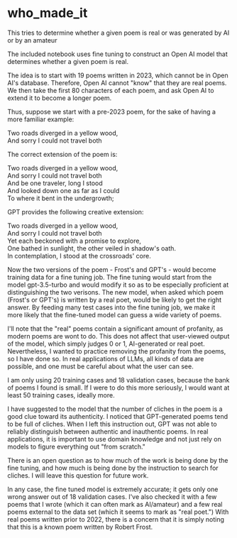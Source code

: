 # who_made_it
This tries to determine whether a given poem is real or was generated by AI or by an amateur

The included notebook uses fine tuning to construct an Open AI model that determines whether a given poem is real.

The idea is to start with 19 poems written in 2023, which cannot be in Open AI's database.  Therefore, Open AI cannot "know" that they are real poems.  We then take the first 80 characters of each poem, and ask Open AI to extend it to become a longer poem.

Thus, suppose we start with a pre-2023 poem, for the sake of having a more familiar example:

Two roads diverged in a yellow wood,  
And sorry I could not travel both  

The correct extension of the poem is:

Two roads diverged in a yellow wood,  
And sorry I could not travel both  
And be one traveler, long I stood  
And looked down one as far as I could  
To where it bent in the undergrowth;  

GPT provides the following creative extension:

Two roads diverged in a yellow wood,  
And sorry I could not travel both  
Yet each beckoned with a promise to explore,  
One bathed in sunlight, the other veiled in shadow's oath.  
In contemplation, I stood at the crossroads' core.  

Now the two versions of the poem - Frost's and GPT's - would become training data for a fine tuning job.  The fine tuning would start from the model gpt-3.5-turbo and would modify it so as to be especially proficient at distinguishing the two verisons.  The new model, when asked which poem (Frost's or GPT's) is written by a real poet, would be likely to get the right answer.  By feeding many test cases into the fine tuning job, we make it more likely that the fine-tuned model can guess a wide variety of poems.

I'll note that the "real" poems contain a significant amount of profanity, as modern poems are wont to do.  This does not affect that user-viewed output of the model, which simply judges 0 or 1, AI-generated or real poet.  Nevertheless, I wanted to practice removing the profanity from the poems, so I have done so.  In real applications of LLMs, all kinds of data are possible, and one must be careful about what the user can see.

I am only using 20 training cases and 18 validation cases, because the bank of poems I found is small.  If I were to do this more seriously, I would want at least 50 training cases, ideally more.

I have suggested to the model that the number of cliches in the poem is a good clue toward its authenticity.  I noticed that GPT-generated poems tend to be full of cliches.  When I left this instruction out, GPT was not able to reliably distinguish between authentic and inauthentic poems.  In real applications, it is important to use domain knowledge and not just rely on models to figure everything out "from scratch."

There is an open question as to how much of the work is being done by the fine tuning, and how much is being done by the instruction to search for cliches.  I will leave this question for future work.

In any case, the fine tuned model is extremely accurate; it gets only one wrong answer out of 18 validation cases.  I've also checked it with a few poems that I wrote (which it can often mark as AI/amateur) and a few real poems external to the data set (which it seems to mark as "real poet.")  With real poems written prior to 2022, there is a concern that it is simply noting that this is a known poem written by Robert Frost.
